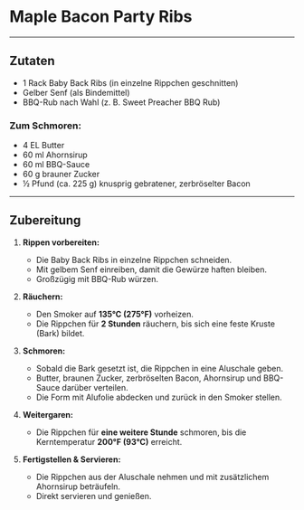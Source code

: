 # Maple Bacon Party Ribs  

---

## Zutaten  

- 1 Rack Baby Back Ribs (in einzelne Rippchen geschnitten)  
- Gelber Senf (als Bindemittel)  
- BBQ-Rub nach Wahl (z. B. Sweet Preacher BBQ Rub)  

### **Zum Schmoren:**  
- 4 EL Butter  
- 60 ml Ahornsirup  
- 60 ml BBQ-Sauce  
- 60 g brauner Zucker  
- ½ Pfund (ca. 225 g) knusprig gebratener, zerbröselter Bacon  

---

## Zubereitung  

1. **Rippen vorbereiten:**  
   - Die Baby Back Ribs in einzelne Rippchen schneiden.  
   - Mit gelbem Senf einreiben, damit die Gewürze haften bleiben.  
   - Großzügig mit BBQ-Rub würzen.  

2. **Räuchern:**  
   - Den Smoker auf **135°C (275°F)** vorheizen.  
   - Die Rippchen für **2 Stunden** räuchern, bis sich eine feste Kruste (Bark) bildet.  

3. **Schmoren:**  
   - Sobald die Bark gesetzt ist, die Rippchen in eine Aluschale geben.  
   - Butter, braunen Zucker, zerbröselten Bacon, Ahornsirup und BBQ-Sauce darüber verteilen.  
   - Die Form mit Alufolie abdecken und zurück in den Smoker stellen.  

4. **Weitergaren:**  
   - Die Rippchen für **eine weitere Stunde** schmoren, bis die Kerntemperatur **200°F (93°C)** erreicht.  

5. **Fertigstellen & Servieren:**  
   - Die Rippchen aus der Aluschale nehmen und mit zusätzlichem Ahornsirup beträufeln.  
   - Direkt servieren und genießen.  
